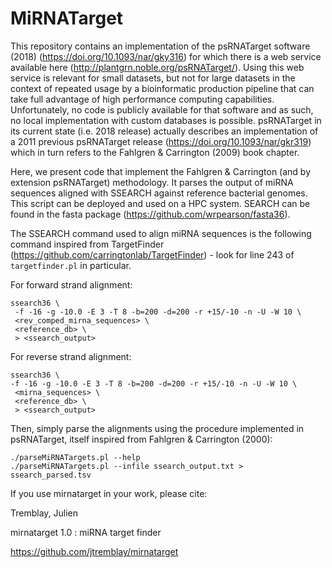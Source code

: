 # MiRNATarget

This repository contains an implementation of the psRNATarget software (2018) (https://doi.org/10.1093/nar/gky316) for which there is a web service available here (http://plantgrn.noble.org/psRNATarget/). Using this web service is relevant for small datasets, but not for large datasets in the context of repeated usage by a bioinformatic production pipeline that can take full advantage of high performance computing capabilities. Unfortunately, no code is publicly available for that software and as such, no local implementation with custom databases is possible. psRNATarget in its current state (i.e. 2018 release) actually describes an implementation of a 2011 previous psRNATarget release (https://doi.org/10.1093/nar/gkr319) which in turn refers to the Fahlgren & Carrington (2009) book chapter.  

Here, we present code that implement the Fahlgren & Carrington (and by extension psRNATarget) methodology. It parses the output of miRNA sequences aligned with SSEARCH against reference bacterial genomes. This script can be deployed and used on a HPC system. SEARCH can be found in the fasta package (https://github.com/wrpearson/fasta36). 

The SSEARCH command used to align miRNA sequences is the following command inspired from TargetFinder (https://github.com/carringtonlab/TargetFinder) - look for line 243 of ```targetfinder.pl``` in particular.

For forward strand alignment:
```
ssearch36 \
 -f -16 -g -10.0 -E 3 -T 8 -b=200 -d=200 -r +15/-10 -n -U -W 10 \
 <rev_comped_mirna_sequences> \
 <reference_db> \
 > <ssearch_output>
```

For reverse strand alignment:
```
ssearch36 \
-f -16 -g -10.0 -E 3 -T 8 -b=200 -d=200 -r +15/-10 -n -U -W 10 \
 <mirna_sequences> \
 <reference_db> \
 > <ssearch_output>
```

Then, simply parse the alignments using the procedure implemented in psRNATarget, itself inspired from Fahlgren & Carrington (2000):
```
./parseMiRNATargets.pl --help
./parseMiRNATargets.pl --infile ssearch_output.txt > ssearch_parsed.tsv
```

If you use mirnatarget in your work, please cite:

Tremblay, Julien

mirnatarget 1.0 : miRNA target finder

https://github.com/jtremblay/mirnatarget
